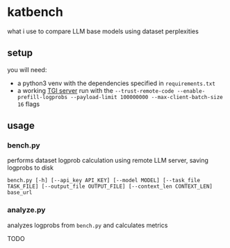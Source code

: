 # katbench
what i use to compare LLM base models using dataset perplexities

## setup

you will need:

- a python3 venv with the dependencies specified in `requirements.txt`
- a working [TGI server](https://huggingface.co/docs/text-generation-inference/en/index) run with the `--trust-remote-code --enable-prefill-logprobs --payload-limit 100000000 --max-client-batch-size 16` flags

## usage

### bench.py

performs dataset logprob calculation using remote LLM server, saving logprobs to disk

```bench.py [-h] [--api_key API_KEY] [--model MODEL] [--task_file TASK_FILE] [--output_file OUTPUT_FILE] [--context_len CONTEXT_LEN] base_url```

### analyze.py

analyzes logprobs from `bench.py` and calculates metrics

TODO